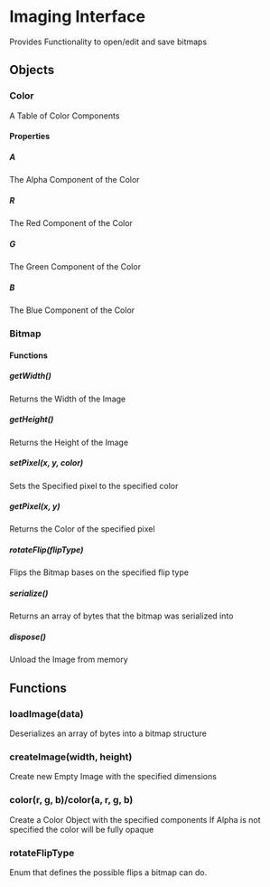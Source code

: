 # Imaging Interface

Provides Functionality to open/edit and save bitmaps

## Objects

### Color
A Table of Color Components

#### Properties

##### A
The Alpha Component of the Color

##### R
The Red Component of the Color

##### G
The Green Component of the Color

##### B
The Blue Component of the Color

### Bitmap

#### Functions

##### getWidth()
Returns the Width of the Image

##### getHeight()
Returns the Height of the Image

##### setPixel(x, y, color)
Sets the Specified pixel to the specified color

##### getPixel(x, y)
Returns the Color of the specified pixel

##### rotateFlip(flipType)
Flips the Bitmap bases on the specified flip type

##### serialize()
Returns an array of bytes that the bitmap was serialized into

##### dispose()
Unload the Image from memory

## Functions

### loadImage(data)
Deserializes an array of bytes into a bitmap structure

### createImage(width, height)
Create new Empty Image with the specified dimensions

### color(r, g, b)/color(a, r, g, b)
Create a Color Object with the specified components
If Alpha is not specified the color will be fully opaque

### rotateFlipType
Enum that defines the possible flips a bitmap can do.